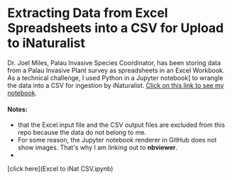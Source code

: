 # Extracting Data from Excel Spreadsheets into a CSV for Upload to iNaturalist

Dr. Joel Miles, Palau Invasive Species Coordinator, has been storing data from a Palau Invasive Plant survey as spreadsheets in an Excel Workbook. As a technical challenge, I used Python in  a Jupyter  notebook] to wrangle the data into a CSV for ingestion by iNaturalist. [Click on this link to see my notebook](http://nbviewer.jupyter.org/github/aubreymoore/Excel_to_iNaturaist_CSV/blob/master/Excel%20to%20iNat%20CSV.ipynb).

#### Notes:

 * that the Excel input file and the CSV output files are excluded from this repo because the data do not belong to me. 
* For some reason, the Jupyter notebook renderer in GitHub does not show images. That's why I am linking out to **nbviewer**.
* 

[click here](Excel to iNat CSV.ipynb)
